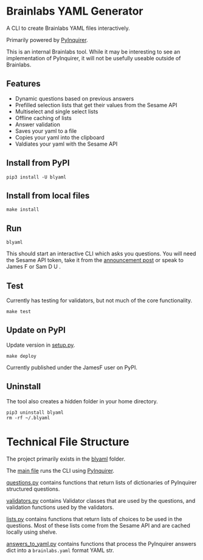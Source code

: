 # Brainlabs YAML Generator

A CLI to create Brainlabs YAML files interactively.

Primarily powered by [PyInquirer](https://github.com/CITGuru/PyInquirer).

This is an internal Brainlabs tool. While it may be interesting to see an implementation of PyInquirer, it will not be usefully useable outside of Brainlabs.

## Features
- Dynamic questions based on previous answers
- Prefilled selection lists that get their values from the Sesame API
- Multiselect and single select lists
- Offline caching of lists
- Answer validation
- Saves your yaml to a file
- Copies your yaml into the clipboard
- Valdiates your yaml with the Sesame API

## Install from PyPI
```shell
pip3 install -U blyaml
```

## Install from local files
```
make install
```

## Run
```
blyaml
```

This should start an interactive CLI which asks you questions.
You will need the Sesame API token, take it from the [announcement post](https://brainlabsdigital.slack.com/archives/G8QSQ2VL1/p1570799465004300) or speak to James F or Sam D U .

## Test

Currently has testing for validators, but not much of the core functionality.
```shell
make test
```

## Update on PyPI

Update version in [setup.py](setup.py).
```shell
make deploy
```
Currently published under the JamesF user on PyPI.

## Uninstall

The tool also creates a hidden folder in your home directory.
```shell
pip3 uninstall blyaml
rm -rf ~/.blyaml
```

# Technical File Structure

The project primarily exists in the [blyaml](blyaml) folder.

The [main file](blyaml/main.py) runs the CLI using [PyInquirer](https://github.com/CITGuru/PyInquirer).

[questions.py](blyaml/questions.py) contains functions that return lists of dictionaries of PyInquirer structured questions.

[validators.py](blyaml/validators.py) contains Validator classes that are used by the questions, and validation functions used by the validators.

[lists.py](blyaml/lists.py) contains functions that return lists of choices to be used in the questions. Most of these lists come from the Sesame API and are cached locally using shelve.

[answers_to_yaml.py](blyaml/answers_to_yaml.py) contains functions that process the PyInquirer answers dict into a `brainlabs.yaml` format YAML str.
